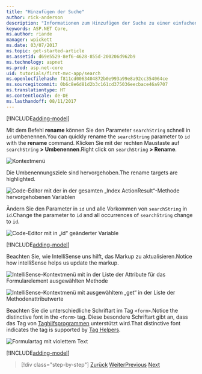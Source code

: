 ```yaml
---
title: "Hinzufügen der Suche"
author: rick-anderson
description: "Informationen zum Hinzufügen der Suche zu einer einfachen ASP.NET Core MVC-App"
keywords: ASP.NET Core,
ms.author: riande
manager: wpickett
ms.date: 03/07/2017
ms.topic: get-started-article
ms.assetid: d69e5529-8ef6-4628-855d-200206d962b9
ms.technology: aspnet
ms.prod: asp.net-core
uid: tutorials/first-mvc-app/search
ms.openlocfilehash: f811cd0063404872b0e993a99e8a92cc354064ce
ms.sourcegitcommit: 0b6c8e6d81d2b3c161cd375036eecbace46a9707
ms.translationtype: HT
ms.contentlocale: de-DE
ms.lasthandoff: 08/11/2017
---
```

[!INCLUDE[adding-model](../../includes/mvc-intro/search1.md)]

<span data-ttu-id="4ea41-104">Mit dem Befehl **rename** können Sie den Parameter `searchString` schnell in `id` umbenennen.</span><span class="sxs-lookup"><span data-stu-id="4ea41-104">You can quickly rename the `searchString` parameter to `id` with the **rename** command.</span></span> <span data-ttu-id="4ea41-105">Klicken Sie mit der rechten Maustaste auf `searchString` **> Umbenennen**.</span><span class="sxs-lookup"><span data-stu-id="4ea41-105">Right click on `searchString` **> Rename**.</span></span>

![Kontextmenü](search/_static/rename.png)

<span data-ttu-id="4ea41-107">Die Umbenennungsziele sind hervorgehoben.</span><span class="sxs-lookup"><span data-stu-id="4ea41-107">The rename targets are highlighted.</span></span>

![Code-Editor mit der in der gesamten „Index ActionResult“-Methode hervorgehobenen Variablen](search/_static/rename2.png)

<span data-ttu-id="4ea41-109">Ändern Sie den Parameter in `id` und alle Vorkommen von `searchString` in `id`.</span><span class="sxs-lookup"><span data-stu-id="4ea41-109">Change the parameter to `id` and all occurrences of `searchString` change to `id`.</span></span>

![Code-Editor mit in „id“ geänderter Variable](search/_static/rename3.png)

[!INCLUDE[adding-model](../../includes/mvc-intro/search2.md)]

<span data-ttu-id="4ea41-111">Beachten Sie, wie IntelliSense uns hilft, das Markup zu aktualisieren.</span><span class="sxs-lookup"><span data-stu-id="4ea41-111">Notice how intelliSense helps us update the markup.</span></span>

![IntelliSense-Kontextmenü mit in der Liste der Attribute für das Formularelement ausgewählten Methode](search/_static/int_m.png)

![IntelliSense-Kontextmenü mit ausgewähltem „get“ in der Liste der Methodenattributwerte](search/_static/int_get.png)

<span data-ttu-id="4ea41-114">Beachten Sie die unterschiedliche Schriftart im Tag `<form>`.</span><span class="sxs-lookup"><span data-stu-id="4ea41-114">Notice the distinctive font in the `<form>` tag.</span></span> <span data-ttu-id="4ea41-115">Diese besondere Schriftart gibt an, dass das Tag von [Taghilfsprogrammen](../../mvc/views/tag-helpers/intro.md) unterstützt wird.</span><span class="sxs-lookup"><span data-stu-id="4ea41-115">That distinctive font indicates the tag is supported by [Tag Helpers](../../mvc/views/tag-helpers/intro.md).</span></span>

![Formulartag mit violettem Text](search/_static/th_font.png)

[!INCLUDE[adding-model](../../includes/mvc-intro/search3.md)]

>[!div class="step-by-step"]
<span data-ttu-id="4ea41-117">[Zurück](controller-methods-views.md)
[Weiter](new-field.md)</span><span class="sxs-lookup"><span data-stu-id="4ea41-117">[Previous](controller-methods-views.md)
[Next](new-field.md)</span></span>  
